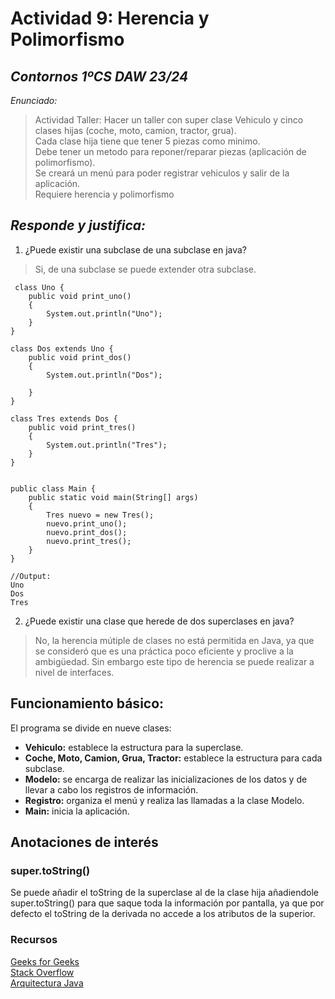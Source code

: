 # **Actividad 9: Herencia y Polimorfismo**
## *Contornos 1ºCS DAW 23/24*  
*Enunciado:*
>Actividad Taller:
Hacer un taller con super clase Vehiculo y cinco clases hijas (coche, moto, camion, tractor, grua).  
  Cada clase hija tiene que tener 5 piezas como minimo.  
  Debe tener un metodo para reponer/reparar piezas (aplicación de polimorfismo).  
  Se creará un menú para poder registrar vehiculos y salir de la aplicación.   
Requiere herencia y polimorfismo

## *Responde y justifica:*
1. ¿Puede existir una subclase de una subclase en java?

>Si, de una subclase se puede extender otra subclase.

```
 class Uno {
    public void print_uno()
    {
        System.out.println("Uno");
    }
}
 
class Dos extends Uno {
    public void print_dos()
    { 
        System.out.println("Dos"); 
        
    }
}
 
class Tres extends Dos {
    public void print_tres()
    {
        System.out.println("Tres");
    }
}
 

public class Main {
    public static void main(String[] args)
    {
        Tres nuevo = new Tres();
        nuevo.print_uno();
        nuevo.print_dos();
        nuevo.print_tres();
    }
}

//Output:
Uno
Dos
Tres
```

2. ¿Puede existir una clase que herede de dos superclases en java?

>No, la herencia mútiple de clases no está permitida en Java, ya que se consideró que es una práctica poco eficiente y proclive a la ambigüedad.  Sin embargo este tipo de herencia se puede realizar a nivel de interfaces.


## **Funcionamiento básico:**
El programa se divide en nueve clases:
* **Vehiculo:** establece la estructura para la superclase.
* **Coche, Moto, Camion, Grua, Tractor:** establece la estructura para cada subclase.
* **Modelo:** se encarga de realizar las inicializaciones de los datos y de llevar a cabo los registros de información.
* **Registro:** organiza el menú y realiza las llamadas a la clase Modelo.
* **Main:** inicia la aplicación.

## **Anotaciones de interés**

### super.toString()
Se puede añadir el toString de la superclase al de la clase hija añadiendole super.toString() para que saque toda la información por pantalla, ya que por defecto el toString de la derivada no accede a los atributos de la superior.
### Recursos
[Geeks for Geeks](https://www.geeksforgeeks.org/inheritance-in-java/)  
[Stack Overflow](https://es.stackoverflow.com/questions/104165/por-qu%C3%A9-la-herencia-m%C3%BAltiple-no-se-admite-en-java)  
[Arquitectura Java](https://www.arquitecturajava.com/java-herencia-multiple-y-sus-opciones/)

